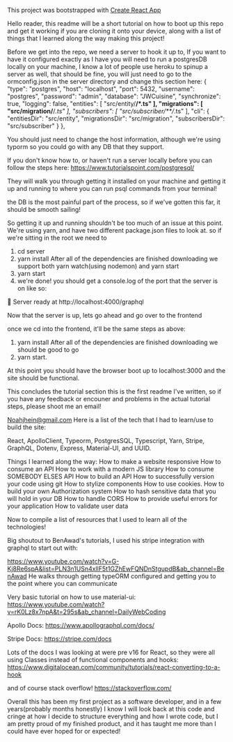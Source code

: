 This project was bootstrapped with [Create React App](https://github.com/facebook/create-react-app)

Hello reader, this readme will be a short tutorial on how to boot up this repo and get it working if you are cloning it onto your device, along with a list of things that I learned along the way making this project!

Before we get into the repo, we need a server to hook it up to, If you want to have it configured exactly as I have you will need to run a postgresDB locally on your machine, I know a lot of people use heroku to spinup a server as well, that should be fine, you will just need to go to the ormconfig.json in the server directory and change this section here:
{
   "type": "postgres",
   "host": "localhost",
   "port": 5432,
   "username": "postgres",
   "password": "admin",
   "database": "JWCuisine",
   "synchronize": true,
   "logging": false,
   "entities": [
      "src/entity/**/*.ts"
   ],
   "migrations": [
      "src/migration/**/*.ts"
   ],
   "subscribers": [
      "src/subscriber/**/*.ts"
   ],
   "cli": {
      "entitiesDir": "src/entity",
      "migrationsDir": "src/migration",
      "subscribersDir": "src/subscriber"
   }
},

You should just need to change the host information, although we're using typorm so you could go with any DB  that they support.

If you don't know how to, or haven't run a server locally before you can follow the steps here: https://www.tutorialspoint.com/postgresql/

They will walk you through getting it installed on your machine and getting it up and running to where you can run psql commands from your terminal!

the DB is the most painful part of the process, so if we've gotten this far, it should be smooth sailing!




So getting it up and running shouldn't be too much of an issue at this point. We're using yarn, and have two different package.json files to look at. so if we're sitting in the root we need to

1. cd server
2. yarn install
After all of the dependencies are finished downloading we support both yarn watch(using nodemon) and yarn start
3. yarn start
4. we're done! you should get a console.log of the port that the server is on like so:

🚀 Server ready at http://localhost:4000/graphql

Now that the server is up, lets go ahead and go over to the frontend

once we cd into the frontend, it'll be the same steps as above:

1. yarn install
After all of the dependencies are finished downloading we should be good to go
2. yarn start.

At this point you should have the browser boot up to localhost:3000 and the site should be functional.

This concludes the tutorial section this is the first readme I've written, so if you have any feedback or encouner and problems in the actual tutorial steps, please shoot me an email!

Noahjhein@gmail.com
Here is a list of the tech that I had to learn/use to build the site:

React, ApolloClient, Typeorm, PostgresSQL, Typescript, Yarn, Stripe, GraphQL, Dotenv, Express, Material-UI, and UUID.

Things I learned along the way:
How to make a website responsive
How to consume an API
How to work with a modern JS library
How to consume SOMEBODY ELSES API
How to build an API
How to successfully version your code using git
How to stylize components
How to use cookies.
How to build your own Authorization system
How to hash sensitive data that you will hold in your DB
How to handle CORS
How to provide useful errors for your application
How to validate user data

Now to compile a list of resources that I used to learn all of the technologies!

Big shoutout to BenAwad's tutorials, I used his stripe integration with graphql to start out with:

https://www.youtube.com/watch?v=G-Kj8Re6spA&list=PLN3n1USn4xllF5t1GZhEwFQNDnStgupdB&ab_channel=BenAwad
He walks through getting typeORM configured and getting you to the point where you can communicate

Very basic tutorial on how to use material-ui:
https://www.youtube.com/watch?v=rK0Lz8x7npA&t=295s&ab_channel=DailyWebCoding

Apollo Docs:
https://www.apollographql.com/docs/

Stripe Docs:
https://stripe.com/docs

Lots of the docs I was looking at were pre v16 for React, so they were all using Classes instead of functional components and hooks:
https://www.digitalocean.com/community/tutorials/react-converting-to-a-hook

and of course stack overflow!
https://stackoverflow.com/

Overall this has been my first project as a software developer, and in a few years(probably months honestly) I know I will look back at this code and cringe at how I decide to structure everything and  how I wrote code, but I am pretty proud of my finished product, and it has taught me more than I could have ever hoped for or expected!
